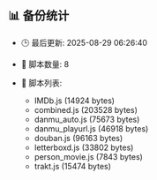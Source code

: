 ## 📊 备份统计

- 🕒 最后更新: 2025-08-29 06:26:40
- 📁 脚本数量: 8
- 📄 脚本列表:

  - IMDb.js (14924 bytes)
  - combined.js (203528 bytes)
  - danmu_auto.js (75673 bytes)
  - danmu_playurl.js (46918 bytes)
  - douban.js (96163 bytes)
  - letterboxd.js (33802 bytes)
  - person_movie.js (7843 bytes)
  - trakt.js (15474 bytes)
